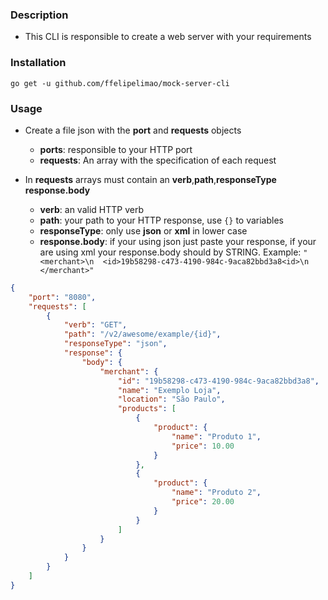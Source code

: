 ### Description

- This CLI is responsible to create a web server with your requirements

### Installation

`go get -u github.com/ffelipelimao/mock-server-cli`

### Usage

- Create a file json with the <b>port</b> and <b>requests</b> objects

    - <b>ports</b>: responsible to your HTTP port
    - <b>requests</b>: An array with the specification of each request

- In <b>requests</b> arrays must contain an <b>verb</b>,<b>path</b>,<b>responseType</b> <b>response.body</b>
    - <b>verb</b>: an valid HTTP verb
    - <b>path</b>: your path to your HTTP response, use `{}` to variables
    - <b>responseType</b>: only use <b>json</b> or <b>xml</b> in lower case
    - <b>response.body</b>: if your using json just paste your response, if your are using xml your response.body should by STRING. Example: `"<merchant>\n  <id>19b58298-c473-4190-984c-9aca82bbd3a8<id>\n </merchant>"`

```json
{
    "port": "8080",
    "requests": [
        {
            "verb": "GET",
            "path": "/v2/awesome/example/{id}",
            "responseType": "json",
            "response": {
                "body": {
                    "merchant": {
                        "id": "19b58298-c473-4190-984c-9aca82bbd3a8",
                        "name": "Exemplo Loja",
                        "location": "São Paulo",
                        "products": [
                            {
                                "product": {
                                    "name": "Produto 1",
                                    "price": 10.00
                                }
                            },
                            {
                                "product": {
                                    "name": "Produto 2",
                                    "price": 20.00
                                }
                            }
                        ]
                    }
                }
            }
        }
    ]
}
```